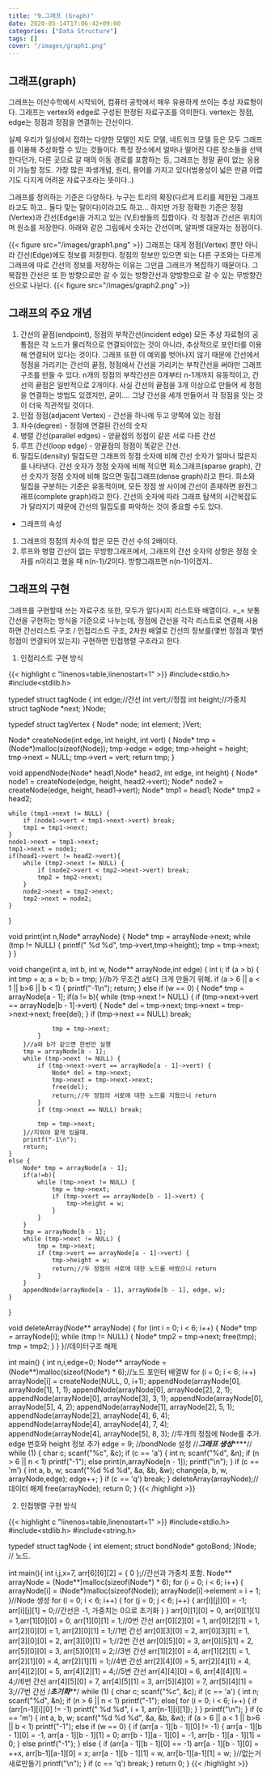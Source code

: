 ```yaml
---
title: "9.그래프 (Graph)"
date: 2020-05-14T17:06:42+09:00
categories: ["Data Structure"]
tags: []
cover: "/images/graph1.png"
---
```


## 그래프(graph)
그래프는 이산수학에서 시작되어, 컴퓨터 공학에서 매우 유용하게 쓰이는 추상 자료형이다. 그래프는 vertex와 edge로 구성된 한정된 자료구조를 의미한다. vertex는 정점, edge는 정점과 정점을 연결하는 간선이다.

실제 우리가 일상에서 접하는 다양한 모델인 지도 모델, 네트워크 모델 등은 모두 그래프를 이용해 추상화할 수 있는 것들이다. 특정 장소에서 얼마나 떨어진 다른 장소들을 선택한다던가, 다른 곳으로 갈 때의 이동 경로를 포함하는 등, 그래프는 정말 끝이 없는 응용이 가능할 정도. 가장 많은 파생개념, 원리, 용어를 가지고 있다(범용성이 넓은 만큼 어렵기도 디지게 어려운 자료구조라는 뜻이다..)

그래프를 정의하는 기준은 다양하다. 누구는 트리의 확장(다르게 트리를 제한된 그래프라고도 하고.. 둘다 맞는 말이다)이라고도 하고... 하지만 가장 정확한 기준은 정점(Vertex)과 간선(Edge)을 가지고 있는 (V,E)쌍들의 집합이다. 각 정점과 간선은 위치이며 원소를 저장한다. 아래와 같은 그림에서 숫자는 간선이며, 알파벳 대문자는 정점이다.

{{< figure src="/images/graph1.png" >}}
그래프는 대게 정점(Vertex) 뿐만 아니라 간선(Edge)에도 정보를 저장한다. 정점의 정보만 있으면 되는 다른 구조와는 다르게 그래프에 따로 간선의 정보를 저장하는 이유는 그만큼 그래프가 복잡하기 때문이다. 그 복잡한 간선은 또 한 방향으로만 갈 수 있는 방향간선과 양방향으로 갈 수 있는 무방향간선으로 나뉜다.
{{< figure src="/images/graph2.png" >}}

## 그래프의 주요 개념
1. 간선의 끝점(endpoint), 정점의 부착간선(incident edge)
모든 추상 자료형의 공통점은 각 노드가 물리적으로 연결되어있는 것이 아니라, 추상적으로 포인터를 이용해 연결되어 있다는 것이다. 그래프 또한 이 예외를 벗어나지 않기 때문에 간선에서 정점을 가리키는 간선의 끝점, 정점에서 간선을 가리키는 부착간선을 써야만 그래프 구조를 만들 수 있다. n개의 정점의 부착간선은 0개부터 n-1개까지 유동적이고, 간선의 끝점은 일반적으로 2개이다. 사실 간선의 끝점을 3개 이상으로 만들어 세 정점을 연결하는 방법도 있겠지만, 굳이.... 그냥 간선을 세개 만들어서 각 정점을 잇는 것이 더욱 직관적일 것이다.
2. 인접 정점(adjacent Vertex) - 간선을 하나에 두고 양쪽에 있는 정점
3. 차수(degree) - 정점에 연결된 간선의 숫자
4. 병렬 간선(parallel edges) - 양끝점의 정점이 같은 서로 다른 간선
5. 루프 간선(loop edge) - 양끝점의 정점이 똑같은 간선.
6. 밀집도(density)
밀집도란 그래프의 정점 숫자에 비해 간선 숫자가 얼마나 많은지를 나타낸다. 간선 숫자가 정점 숫자에 비해 적으면 희소그래프(sparse graph), 간선 숫자가 정점 숫자에 비해 많으면 밀집그래프(dense graph)라고 한다. 희소와 밀집을 구분하는 기준은 유동적이며, 모든 정점 쌍 사이에 간선이 존재하면 완전그래프(complete graph)라고 한다. 간선의 숫자에 따라 그래프 탐색의 시간복잡도가 달라지기 때문에 간선의 밀집도를 파악하는 것이 중요할 수도 있다.

- 그래프의 속성
1. 그래프의 정점의 차수의 합은 모든 간선 수의 2배이다.
2. 루프와 병렬 간선이 없는 무방향그래프에서, 그래프의 간선 숫자의 상향은 정점 숫자를 n이라고 했을 때 n(n-1)/2이다. 방향그래프면 n(n-1)이겠지..
​
## 그래프의 구현
그래프를 구현할때 쓰는 자료구조 또한, 모두가 알다시피 리스트와 배열이다. =_= 보통 간선을 구현하는 방식을 기준으로 나누는데, 정점에 간선을 각각 리스트로 연결해 사용하면 간선리스트 구조 / 인접리스트 구조, 2차원 배열로 간선의 정보를(몇번 정점과 몇번 정점이 연결되어 있는지) 구현하면 인접행렬 구조라고 한다.
​
1. 인접리스트 구현 방식

{{< highlight c "linenos=table,linenostart=1" >}}
#include<stdio.h>
#include<stdlib.h>

typedef struct tagNode {
	int edge;//간선
	int vert;//정점
	int height;//가중치
	struct tagNode *next;
}Node;


typedef struct tagVertex {
	Node* node;
	int element;
}Vert;

Node* createNode(int edge, int height, int vert) {
	Node* tmp = (Node*)malloc(sizeof(Node));
	tmp->edge = edge;
	tmp->height = height;
	tmp->next = NULL;
	tmp->vert = vert;
	return tmp;
}

void appendNode(Node* head1,Node* head2, int edge, int height) {
	Node* node1 = createNode(edge, height, head2->vert);
	Node* node2 = createNode(edge, height, head1->vert);
	Node* tmp1 = head1;
	Node* tmp2 = head2;

	while (tmp1->next != NULL) {
		if (node1->vert < tmp1->next->vert) break;
		tmp1 = tmp1->next;
	}
	node1->next = tmp1->next;
	tmp1->next = node1;
	if(head1->vert != head2->vert){
		while (tmp2->next != NULL) {
			if (node2->vert < tmp2->next->vert) break;
			tmp2 = tmp2->next;
		}
		node2->next = tmp2->next;
		tmp2->next = node2;
	}
}

void print(int n,Node* arrayNode) {
	Node* tmp = arrayNode->next;
	while (tmp != NULL) {
		printf(" %d %d", tmp->vert,tmp->height);
		tmp = tmp->next;
	}
}

void change(int a, int b, int w, Node** arrayNode,int edge) {
	int i;
	if (a > b) {
		int tmp = a;
		a = b;
		b = tmp;
	}//b가 무조건 a보다 크게 만들기 위해.
	if (a > 6 || a < 1 || b>6 || b < 1) {
		printf("-1\n");
		return;
	}
	else if (w == 0) {
		Node* tmp = arrayNode[a - 1];
		if(a != b){
			while (tmp->next != NULL) {
				if (tmp->next->vert == arrayNode[b - 1]->vert) {
					Node* del = tmp->next;
					tmp->next = tmp->next->next;
					free(del);
				}
				if (tmp->next == NULL) break;

				tmp = tmp->next;
			}
		}//a와 b가 같으면 한번만 실행
		tmp = arrayNode[b - 1];
		while (tmp->next != NULL) {
			if (tmp->next->vert == arrayNode[a - 1]->vert) {
				Node* del = tmp->next;
				tmp->next = tmp->next->next;
				free(del);
				return;//두 정점의 서로에 대한 노드를 지웠으니 return
			}
			if (tmp->next == NULL) break;

			tmp = tmp->next;
		}//지워야 할게 있을때.
		printf("-1\n");
		return;
	}
	else {
		Node* tmp = arrayNode[a - 1];
		if(a!=b){
			while (tmp->next != NULL) {
				tmp = tmp->next;
				if (tmp->vert == arrayNode[b - 1]->vert) {
					tmp->height = w;
				}
			}
		}
		tmp = arrayNode[b - 1];
		while (tmp->next != NULL) {
			tmp = tmp->next;
			if (tmp->vert == arrayNode[a - 1]->vert) {
				tmp->height = w;
				return;//두 정점의 서로에 대한 노드를 바꿨으니 return
			}
		}
		appendNode(arrayNode[a - 1], arrayNode[b - 1], edge, w);
	}

}


void deleteArray(Node** arrayNode) {
	for (int i = 0; i < 6; i++) {
		Node* tmp = arrayNode[i];
		while (tmp != NULL) {
			Node* tmp2 = tmp->next;
			free(tmp);
			tmp = tmp2;
		}
	}
}//데이터구조 해제

int main() {
	int n,i,edge=0;
	Node** arrayNode = (Node**)malloc(sizeof(Node*) * 6);//노드 포인터 배열W
	for (i = 0; i < 6; i++) arrayNode[i] = createNode(NULL, 0, i+1);
	appendNode(arrayNode[0], arrayNode[1], 1, 1);
	appendNode(arrayNode[0], arrayNode[2], 2, 1);
	appendNode(arrayNode[0], arrayNode[3], 3, 1);
	appendNode(arrayNode[0], arrayNode[5], 4, 2);
	appendNode(arrayNode[1], arrayNode[2], 5, 1);
	appendNode(arrayNode[2], arrayNode[4], 6, 4);
	appendNode(arrayNode[4], arrayNode[4], 7, 4);
	appendNode(arrayNode[4], arrayNode[5], 8, 3);
	//두개의 정점에 Node를 추가. edge 번호와 height 정보 추가
	edge = 9;
	//bondNode 설정
	//*****************그래프 생성*********************//
	while (1) {
		char c;
		scanf("%c", &c);
		if (c == 'a') {
			int n;
			scanf("%d", &n);
			if (n > 6 || n < 1) printf("-1");
			else print(n,arrayNode[n - 1]);
			printf("\n");
		}
		if (c == 'm') {
			int a, b, w;
			scanf("%d %d %d", &a, &b, &w);
			change(a, b, w, arrayNode,edge);
			edge++;
		}
		if (c == 'q') break;
	}
	deleteArray(arrayNode);//데이터 해제
	free(arrayNode);
	return 0;
}
{{< /highlight >}}



2. 인접행렬 구현 방식

{{< highlight c "linenos=table,linenostart=1" >}}
#include<stdio.h>
#include<stdlib.h>
#include<string.h>

typedef struct tagNode {
	int element;
	struct bondNode* gotoBond;
}Node; // 노드.


int main(){
	int i,j,x=7, arr[6][6][2] = { 0 };//간선과 가중치 포함.
	Node** arrayNode = (Node**)malloc(sizeof(Node*) * 6);
	for (i = 0; i < 6; i++) {
		arrayNode[i] = (Node*)malloc(sizeof(Node));
		arrayNode[i]->element = i + 1;
	}//Node 생성
	for (i = 0; i < 6; i++) {
		for (j = 0; j < 6; j++) {
			arr[i][j][0] = -1;
			arr[i][j][1] = 0;//간선은 -1, 가중치는 0으로 초기화
		}
	}
	arr[0][1][0] = 0, arr[0][1][1] = 1,arr[1][0][0] = 0, arr[1][0][1] = 1;//0번 간선
	arr[0][2][0] = 1, arr[0][2][1] = 1, arr[2][0][0] = 1, arr[2][0][1] = 1;//1번 간선
	arr[0][3][0] = 2, arr[0][3][1] = 1, arr[3][0][0] = 2, arr[3][0][1] = 1;//2번 간선
	arr[0][5][0] = 3, arr[0][5][1] = 2, arr[5][0][0] = 3, arr[5][0][1] = 2;//3번 간선
	arr[1][2][0] = 4, arr[1][2][1] = 1, arr[2][1][0] = 4, arr[2][1][1] = 1;//4번 간선
	arr[2][4][0] = 5, arr[2][4][1] = 4, arr[4][2][0] = 5, arr[4][2][1] = 4;//5번 간선
	arr[4][4][0] = 6, arr[4][4][1] = 4;//6번 간선
	arr[4][5][0] = 7, arr[4][5][1] = 3, arr[5][4][0] = 7, arr[5][4][1] = 3;//7번 간선
	/*********************초기화***********************/
	while (1) {
	char c;
	scanf("%c", &c);
	if (c == 'a') {
		int n;
		scanf("%d", &n);
		if (n > 6 || n < 1) printf("-1");
		else{
			for (i = 0; i < 6; i++) {
				if (arr[n-1][i][0] != -1) printf(" %d %d", i + 1, arr[n-1][i][1]);
			}
		}
		printf("\n");
	}
	if (c == 'm') {
		int a, b, w;
		scanf("%d %d %d", &a, &b, &w);
		if (a > 6 || a < 1 || b>6 || b < 1) printf("-1");
		else if (w == 0) {
			if (arr[a - 1][b - 1][0] != -1) {
				arr[a - 1][b - 1][0] = -1, arr[a - 1][b - 1][1] = 0;
				arr[b - 1][a - 1][0] = -1, arr[b - 1][a - 1][1] = 0;
			}
			else printf("-1");
		}
		else {
			if (arr[a - 1][b - 1][0] == -1) arr[a - 1][b - 1][0] = ++x, arr[b-1][a-1][0] = x;
			arr[a - 1][b - 1][1] = w, arr[b-1][a-1][1] = w;
		}//없는거새로만들기
		printf("\n");
	}
	if (c == 'q') break;
	}
	return 0;
}
{{< /highlight >}}
